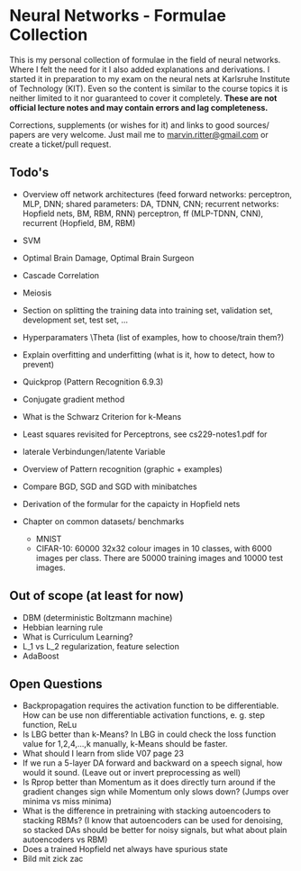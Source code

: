 Neural Networks - Formulae Collection
=====================================

This is my personal collection of formulae in the field of neural networks. Where I felt the need for it I also added explanations and derivations. I started it in preparation to my exam on the neural nets at Karlsruhe Institute of Technology (KIT). Even so the content is similar to the course topics it is neither limited to it nor guaranteed to cover it completely. __These are not official lecture notes and may contain errors and lag completeness.__

Corrections, supplements (or wishes for it) and links to good sources/ papers are very welcome. Just mail me to marvin.ritter@gmail.com or create a ticket/pull request.

Todo's
------
- Overview off network architectures (feed forward networks: perceptron, MLP, DNN; shared parameters: DA, TDNN, CNN; recurrent networks: Hopfield nets, BM, RBM, RNN)
	perceptron, ff (MLP-TDNN, CNN), recurrent (Hopfield, BM, RBM)
- SVM
- Optimal Brain Damage, Optimal Brain Surgeon
- Cascade Correlation
- Meiosis
- Section on splitting the training data into training set, validation set, development set, test set, ...
- Hyperparamaters \Theta (list of examples, how to choose/train them?)
- Explain overfitting and underfitting (what is it, how to detect, how to prevent)
- Quickprop (Pattern Recognition 6.9.3)

- Conjugate gradient method
- What is the Schwarz Criterion for k-Means
- Least squares revisited for Perceptrons, see cs229-notes1.pdf for 

- laterale Verbindungen/latente Variable
- Overview of Pattern recognition (graphic + examples)
- Compare BGD, SGD and SGD with minibatches
- Derivation of the formular for the capaicty in Hopfield nets
- Chapter on common datasets/ benchmarks
	- MNIST
	- CIFAR-10: 60000 32x32 colour images in 10 classes, with 6000 images per class. There are 50000 training images and 10000 test images. 

Out of scope (at least for now)
-------------------------------
- DBM (deterministic Boltzmann machine)
- Hebbian learning rule
- What is Curriculum Learning?
- L_1 vs L_2 regularization, feature selection
- AdaBoost

Open Questions
--------------
- Backpropagation requires the activation function to be differentiable. How can be use non differentiable activation functions, e. g. step function, ReLu
- Is LBG better than k-Means? In LBG in could check the loss function value for 1,2,4,...,k manually, k-Means should be faster.
- What should I learn from slide V07 page 23
- If we run a 5-layer DA forward and backward on a speech signal, how would it sound. (Leave out or invert preprocessing as well)
- Is Rprop better than Momentum as it does directly turn around if the gradient changes sign while Momentum only slows down? (Jumps over minima vs miss minima)
- What is the difference in pretraining with stacking autoencoders to stacking RBMs? (I know that autoencoders can be used for denoising, so stacked DAs should be better for noisy signals, but what about plain autoencoders vs RBM)
- Does a trained Hopfield net always have spurious state
- Bild mit zick zac
